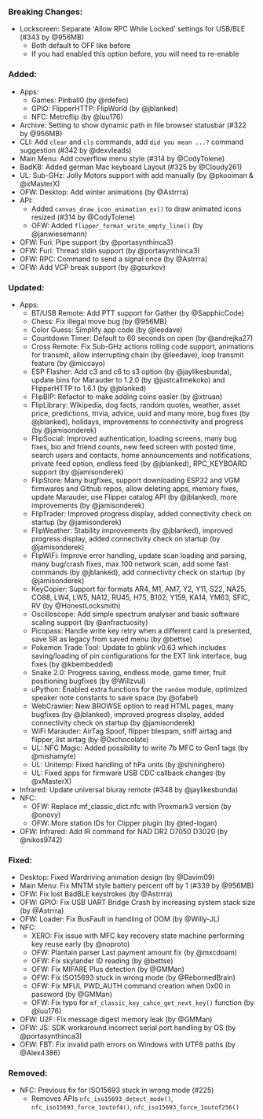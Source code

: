 ### Breaking Changes:
- Lockscreen: Separate 'Allow RPC While Locked' settings for USB/BLE (#343 by @956MB)
  - Both default to OFF like before
  - If you had enabled this option before, you will need to re-enable

### Added:
- Apps:
  - Games: Pinball0 (by @rdefeo)
  - GPIO: FlipperHTTP: FlipWorld (by @jblanked)
  - NFC: Metroflip (by @luu176)
- Archive: Setting to show dynamic path in file browser statusbar (#322 by @956MB)
- CLI: Add `clear` and `cls` commands, add `did you mean ...?` command suggestion (#342 by @dexvleads)
- Main Menu: Add coverflow menu style (#314 by @CodyTolene)
- BadKB: Added german Mac keyboard Layout (#325 by @Cloudy261)
- UL: Sub-GHz: Jolly Motors support with add manually (by @pkooiman & @xMasterX)
- OFW: Desktop: Add winter animations (by @Astrrra)
- API:
  - Added `canvas_draw_icon_animation_ex()` to draw animated icons resized (#314 by @CodyTolene)
  - OFW: Added `flipper_format_write_empty_line()` (by @janwiesemann)
- OFW: Furi: Pipe support (by @portasynthinca3)
- OFW: Furi: Thread stdin support (by @portasynthinca3)
- OFW: RPC: Command to send a signal once (by @Astrrra)
- OFW: Add VCP break support (by @gsurkov)

### Updated:
- Apps:
  - BT/USB Remote: Add PTT support for Gather (by @SapphicCode)
  - Chess: Fix illegal move bug (by @956MB)
  - Color Guess: Simplify app code (by @leedave)
  - Countdown Timer: Default to 60 seconds on open (by @andrejka27)
  - Cross Remote: Fix Sub-GHz actions rolling code support, animations for transmit, allow interrupting chain (by @leedave), loop transmit feature (by @miccayo)
  - ESP Flasher: Add c3 and c6 to s3 option (by @jaylikesbunda), update bins for Marauder to 1.2.0 (by @justcallmekoko) and FlipperHTTP to 1.6.1 (by @jblanked)
  - FlipBIP: Refactor to make adding coins easier (by @xtruan)
  - FlipLibrary: Wikipedia, dog facts, random quotes, weather, asset price, predictions, trivia, advice, uuid and many more, bug fixes (by @jblanked), holidays, improvements to connectivity and progress (by @jamisonderek)
  - FlipSocial: Improved authentication, loading screens, many bug fixes, bio and friend counts, new feed screen with posted time, search users and contacts, home announcements and notifications, private feed option, endless feed (by @jblanked), RPC_KEYBOARD support (by @jamisonderek)
  - FlipStore: Many bugfixes, support downloading ESP32 and VGM firmwares and Github repos, allow deleting apps, memory fixes, update Marauder, use Flipper catalog API (by @jblanked), more improvements (by @jamisonderek)
  - FlipTrader: Improved progress display, added connectivity check on startup (by @jamisonderek)
  - FlipWeather: Stability improvements (by @jblanked), improved progress display, added connectivity check on startup (by @jamisonderek)
  - FlipWiFi: Improve error handling, update scan loading and parsing, many bug/crash fixes, max 100 network scan, add some fast commands (by @jblanked), add connectivity check on startup (by @jamisonderek)
  - KeyCopier: Support for formats AR4, M1, AM7, Y2, Y11, S22, NA25, CO88, LW4, LW5, NA12, RU45, H75, B102, Y159, KA14, YM63, SFIC, RV (by @HonestLocksmith)
  - Oscilloscope: Add simple spectrum analyser and basic software scaling support (by @anfractuosity)
  - Picopass: Handle write key retry when a different card is presented, save SR as legacy from saved menu (by @bettse)
  - Pokemon Trade Tool: Update to gblink v0.63 which includes saving/loading of pin configurations for the EXT link interface, bug fixes (by @kbembedded)
  - Snake 2.0: Progress saving, endless mode, game timer, fruit positioning bugfixes (by @Willzvul)
  - uPython: Enabled extra functions for the `random` module, optimized speaker note constants to save space (by @ofabel)
  - WebCrawler: New BROWSE option to read HTML pages, many bugfixes (by @jblanked), improved progress display, added connectivity check on startup (by @jamisonderek)
  - WiFi Marauder: AirTag Spoof, flipper blespam, sniff airtag and flipper, list airtag (by @0xchocolate)
  - UL: NFC Magic: Added possibility to write 7b MFC to Gen1 tags (by @mishamyte)
  - UL: Unitemp: Fixed handling of hPa units (by @shininghero)
  - UL: Fixed apps for firmware USB CDC callback changes (by @xMasterX)
- Infrared: Update universal bluray remote (#348 by @jaylikesbunda)
- NFC:
  - OFW: Replace mf_classic_dict.nfc with Proxmark3 version (by @onovy)
  - OFW: More station IDs for Clipper plugin (by @ted-logan)
- OFW: Infrared: Add IR command for NAD DR2 D7050 D3020 (by @nikos9742)

### Fixed:
- Desktop: Fixed Wardriving animation design (by @Davim09)
- Main Menu: Fix MNTM style battery percent off by 1 (#339 by @956MB)
- OFW: Fix lost BadBLE keystrokes (by @Astrrra)
- OFW: GPIO: Fix USB UART Bridge Crash by increasing system stack size (by @Astrrra)
- OFW: Loader: Fix BusFault in handling of OOM (by @Willy-JL)
- NFC:
  - XERO: Fix issue with MFC key recovery state machine performing key reuse early (by @noproto)
  - OFW: Plantain parser Last payment amount fix (by @mxcdoam)
  - OFW: Fix skylander ID reading (by @bettse)
  - OFW: Fix MIFARE Plus detection (by @GMMan)
  - OFW: Fix ISO15693 stuck in wrong mode (by @RebornedBrain)
  - OFW: Fix MFUL PWD_AUTH command creation when 0x00 in password (by @GMMan)
  - OFW: Fix typo for `mf_classic_key_cahce_get_next_key()` function (by @luu176)
- OFW: U2F: Fix message digest memory leak (by @GMMan)
- OFW: JS: SDK workaround incorrect serial port handling by OS (by @portasynthinca3)
- OFW: FBT: Fix invalid path errors on Windows with UTF8 paths (by @Alex4386)

### Removed:
- NFC: Previous fix for ISO15693 stuck in wrong mode (#225)
  - Removes APIs `nfc_iso15693_detect_mode()`, `nfc_iso15693_force_1outof4()`, `nfc_iso15693_force_1outof256()`
